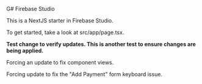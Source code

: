 G# Firebase Studio

This is a NextJS starter in Firebase Studio.

To get started, take a look at src/app/page.tsx.

**Test change to verify updates. This is another test to ensure changes are being applied.**

Forcing an update to fix component views.

Forcing update to fix the "Add Payment" form keyboard issue.
